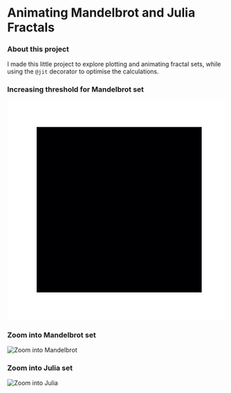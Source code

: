 # Animating Mandelbrot and Julia Fractals

### About this project
I made this little project to explore plotting and animating fractal sets, while using the `@jit` decorator to optimise the calculations.

### Increasing threshold for Mandelbrot set
![Threshold](mandelbrot_threshold.gif "Increasing threshold value")

### Zoom into Mandelbrot set
![Zoom into Mandelbrot](mandelbrot_zoom.git "Zooming into the Mandelbrot set")

### Zoom into Julia set
![Zoom into Julia](julia_zoom.gif "Zooming into the Julia set")